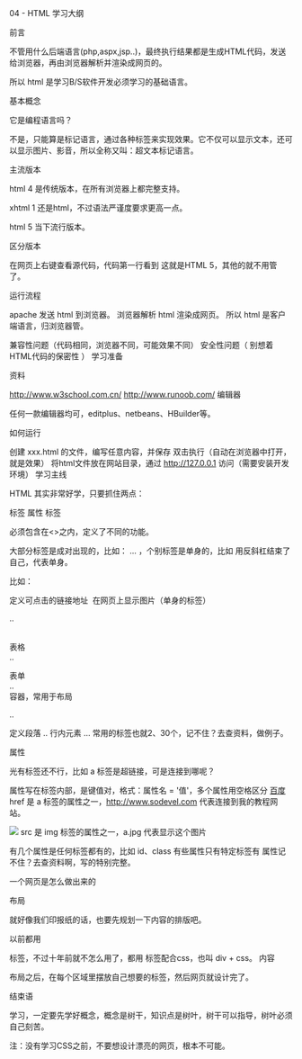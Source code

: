 04 - HTML 学习大纲

前言

不管用什么后端语言(php,aspx,jsp..)，最终执行结果都是生成HTML代码，发送给浏览器，再由浏览器解析并渲染成网页的。

所以 html 是学习B/S软件开发必须学习的基础语言。

基本概念

它是编程语言吗？

不是，只能算是标记语言，通过各种标签来实现效果。它不仅可以显示文本，还可以显示图片、影音，所以全称又叫：超文本标记语言。

主流版本

html 4 是传统版本，在所有浏览器上都完整支持。

xhtml 1 还是html，不过语法严谨度要求更高一点。

html 5 当下流行版本。

区分版本

在网页上右键查看源代码，代码第一行看到 这就是HTML 5，其他的就不用管了。

运行流程

apache 发送 html 到浏览器。
浏览器解析 html 渲染成网页。
所以 html 是客户端语言，归浏览器管。

兼容性问题（代码相同，浏览器不同，可能效果不同）
安全性问题（ 别想着HTML代码的保密性 ）
学习准备

资料

http://www.w3school.com.cn/
http://www.runoob.com/
编辑器

任何一款编辑器均可，editplus、netbeans、HBuilder等。

如何运行

创建 xxx.html 的文件，编写任意内容，并保存
双击执行（自动在浏览器中打开，就是效果）
将html文件放在网站目录，通过 http://127.0.0.1 访问（需要安装开发环境）
学习主线

HTML 其实非常好学，只要抓住两点：

标签
属性
标签

必须包含在<>之内，定义了不同的功能。

大部分标签是成对出现的，比如： ... ，个别标签是单身的，比如  用反斜杠结束了自己，代表单身。

比如：

<a></a>     定义可点击的链接地址
<img />   在网页上显示图片（单身的标签）
<table>..</table> 表格
<form>..</form>  表单
<div>..</div>   容器，常用于布局
<p>..</p>     定义段落
<span>..</span>  行内元素
...
常用的标签也就2、30个，记不住？去查资料，做例子。

属性

光有标签还不行，比如 a 标签是超链接，可是连接到哪呢？

属性写在标签内部，是键值对，格式：属性名 = '值'，多个属性用空格区分
<a href="http://www.sodevel.com">百度</a>
href 是 a 标签的属性之一，http://www.sodevel.com 代表连接到我的教程网站。

<img src='a.jpg'/>
src 是 img 标签的属性之一，a.jpg 代表显示这个图片

有几个属性是任何标签都有的，比如 id、class
有些属性只有特定标签有
属性记不住？去查资料啊，写的特别完整。

一个网页是怎么做出来的

布局

就好像我们印报纸的话，也要先规划一下内容的排版吧。

以前都用

标签，不过十年前就不怎么用了，都用
标签配合css，也叫 div + css。
内容

布局之后，在每个区域里摆放自己想要的标签，然后网页就设计完了。

结束语

学习，一定要先学好概念，概念是树干，知识点是树叶，树干可以指导，树叶必须自己刻苦。

注：没有学习CSS之前，不要想设计漂亮的网页，根本不可能。
